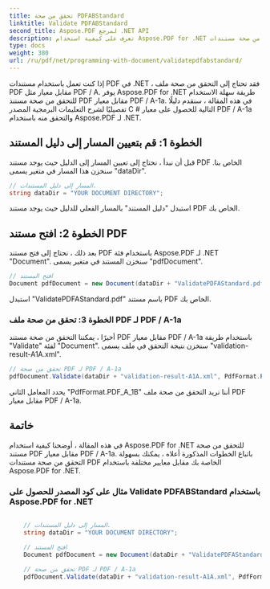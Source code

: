 ```yaml
---
title: تحقق من صحة PDFABStandard
linktitle: Validate PDFABStandard
second_title: Aspose.PDF لمرجع .NET API
description: تعرف على كيفية استخدام Aspose.PDF for .NET للتحقق من صحة مستندات PDF مقابل PDFABStandard من خلال دليلنا خطوة بخطوة ومثال التعليمات البرمجية.
type: docs
weight: 380
url: /ru/pdf/net/programming-with-document/validatepdfabstandard/
---
```

إذا كنت تعمل باستخدام مستندات PDF في .NET ، فقد تحتاج إلى التحقق من صحة ملف PDF مقابل معيار مثل PDF / A. يوفر Aspose.PDF for .NET طريقة سهلة الاستخدام للتحقق من صحة مستند PDF مقابل معيار PDF / A-1a. في هذه المقالة ، سنقدم دليلًا تفصيليًا لشرح التعليمات البرمجية المصدر C # التالية للحصول على معيار PDF / A-1a والتحقق منه باستخدام Aspose.PDF لـ .NET.

## الخطوة 1: قم بتعيين المسار إلى دليل المستند

قبل أن نبدأ ، نحتاج إلى تعيين المسار إلى الدليل حيث يوجد مستند PDF الخاص بنا. سنخزن هذا المسار في متغير يسمى "dataDir".

```csharp
// المسار إلى دليل المستندات.
string dataDir = "YOUR DOCUMENT DIRECTORY";
```

استبدل "دليل المستند" بالمسار الفعلي للدليل حيث يوجد مستند PDF الخاص بك.

## الخطوة 2: افتح مستند PDF

بعد ذلك ، نحتاج إلى فتح مستند PDF باستخدام فئة Aspose.PDF لـ .NET "Document". سنخزن المستند في متغير يسمى "pdfDocument".

```csharp
// افتح المستند
Document pdfDocument = new Document(dataDir + "ValidatePDFAStandard.pdf");
```

استبدل "ValidatePDFAStandard.pdf" باسم مستند PDF الخاص بك.

### الخطوة 3: تحقق من صحة ملف PDF لـ PDF / A-1a

أخيرًا ، يمكننا التحقق من صحة مستند PDF مقابل معيار PDF / A-1a باستخدام طريقة "Validate" لفئة "Document". سنخزن نتيجة التحقق في ملف يسمى "validation-result-A1A.xml".

```csharp
// تحقق من صحة PDF لـ PDF / A-1a
pdfDocument.Validate(dataDir + "validation-result-A1A.xml", PdfFormat.PDF_A_1B);
```

يحدد المعامل الثاني "PdfFormat.PDF_A_1B" أننا نريد التحقق من صحة ملف PDF مقابل معيار PDF / A-1a.

## خاتمة

في هذه المقالة ، أوضحنا كيفية استخدام Aspose.PDF for .NET للتحقق من صحة مستند PDF مقابل معيار PDF / A-1a. باتباع الخطوات المذكورة أعلاه ، يمكنك بسهولة التحقق من صحة مستندات PDF الخاصة بك مقابل معايير مختلفة باستخدام Aspose.PDF for .NET.

### مثال على كود المصدر للحصول على Validate PDFABStandard باستخدام Aspose.PDF for .NET

```csharp

	// المسار إلى دليل المستندات.
	string dataDir = "YOUR DOCUMENT DIRECTORY";

	// افتح المستند
	Document pdfDocument = new Document(dataDir + "ValidatePDFAStandard.pdf");

	// تحقق من صحة PDF لـ PDF / A-1a
	pdfDocument.Validate(dataDir + "validation-result-A1A.xml", PdfFormat.PDF_A_1B);
	
```
